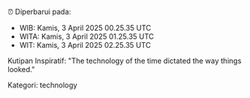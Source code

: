 ⏰ Diperbarui pada:
- WIB: Kamis, 3 April 2025 00.25.35 UTC
- WITA: Kamis, 3 April 2025 01.25.35 UTC
- WIT: Kamis, 3 April 2025 02.25.35 UTC

Kutipan Inspiratif:
"The technology of the time dictated the way things looked."


Kategori: technology

